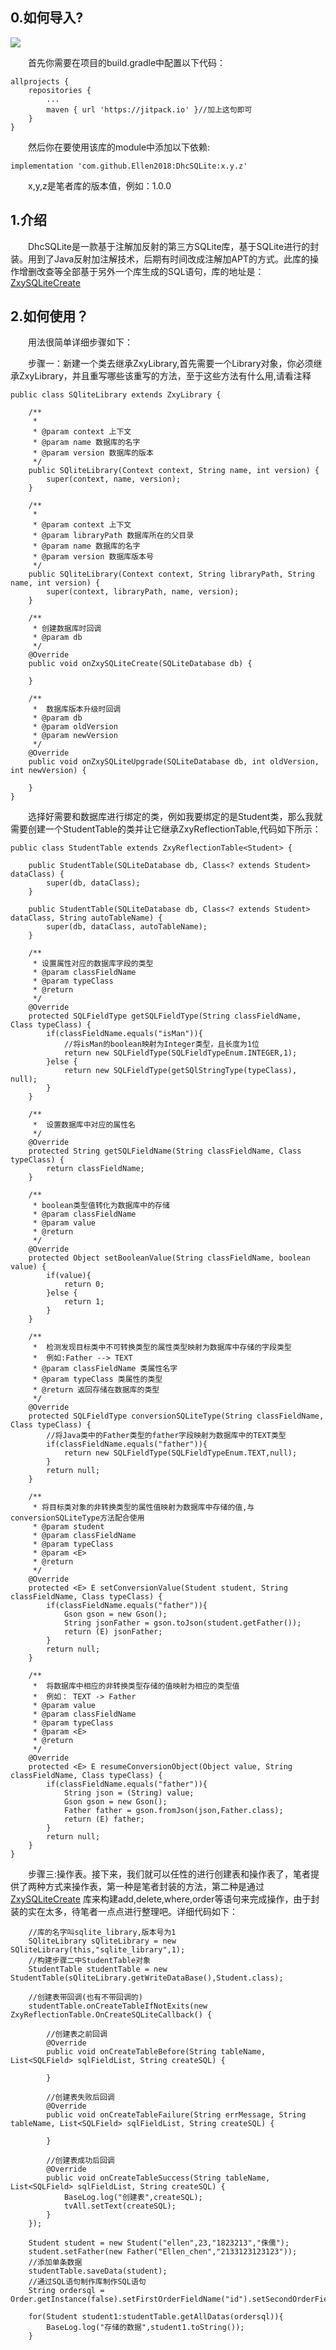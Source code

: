 ## 0.如何导入?

[![](https://jitpack.io/v/Ellen2018/DhcSQLite.svg)](https://jitpack.io/#Ellen2018/DhcSQLite)

&emsp;&emsp;首先你需要在项目的build.gradle中配置以下代码：  

    allprojects {
		repositories {
			...
			maven { url 'https://jitpack.io' }//加上这句即可
		}
	}

&emsp;&emsp;然后你在要使用该库的module中添加以下依赖:  

    implementation 'com.github.Ellen2018:DhcSQLite:x.y.z'

&emsp;&emsp;x,y,z是笔者库的版本值，例如：1.0.0

## 1.介绍

&emsp;&emsp;DhcSQLite是一款基于注解加反射的第三方SQLite库，基于SQLite进行的封装。用到了Java反射加注解技术，后期有时间改成注解加APT的方式。此库的操作增删改查等全部基于另外一个库生成的SQL语句，库的地址是：
[ZxySQLiteCreate](https://github.com/Ellen2018/ZxySQLiteCreate)

## 2.如何使用？

&emsp;&emsp;用法很简单详细步骤如下：

&emsp;&emsp;步骤一：新建一个类去继承ZxyLibrary,首先需要一个Library对象，你必须继承ZxyLibrary，并且重写哪些该重写的方法，至于这些方法有什么用,请看注释

    public class SQliteLibrary extends ZxyLibrary {

        /**
         * 
         * @param context 上下文
         * @param name 数据库的名字
         * @param version 数据库的版本
         */
        public SQliteLibrary(Context context, String name, int version) {
            super(context, name, version);
        }

        /**
         * 
         * @param context 上下文
         * @param libraryPath 数据库所在的父目录
         * @param name 数据库的名字
         * @param version 数据库版本号
         */
        public SQliteLibrary(Context context, String libraryPath, String name, int version) {
            super(context, libraryPath, name, version);
        }
    
        /**
         * 创建数据库时回调
         * @param db
         */
        @Override
        public void onZxySQLiteCreate(SQLiteDatabase db) {

        }
    
        /**
         *  数据库版本升级时回调
         * @param db
         * @param oldVersion
         * @param newVersion
         */
        @Override
        public void onZxySQLiteUpgrade(SQLiteDatabase db, int oldVersion, int newVersion) {

        }
    }

&emsp;&emsp;选择好需要和数据库进行绑定的类，例如我要绑定的是Student类，那么我就需要创建一个StudentTable的类并让它继承ZxyReflectionTable<Student>,代码如下所示：

    public class StudentTable extends ZxyReflectionTable<Student> {

        public StudentTable(SQLiteDatabase db, Class<? extends Student> dataClass) {
            super(db, dataClass);
        }

        public StudentTable(SQLiteDatabase db, Class<? extends Student> dataClass, String autoTableName) {
            super(db, dataClass, autoTableName);
        }
    
        /**
         * 设置属性对应的数据库字段的类型
         * @param classFieldName
         * @param typeClass
         * @return
         */
        @Override
        protected SQLFieldType getSQLFieldType(String classFieldName, Class typeClass) {
            if(classFieldName.equals("isMan")){
                //将isMan的boolean映射为Integer类型，且长度为1位
                return new SQLFieldType(SQLFieldTypeEnum.INTEGER,1);
            }else {
                return new SQLFieldType(getSQlStringType(typeClass), null);
            }
        }

        /**
         *  设置数据库中对应的属性名
         */
        @Override
        protected String getSQLFieldName(String classFieldName, Class typeClass) {
            return classFieldName;
        }

        /**
         * boolean类型值转化为数据库中的存储
         * @param classFieldName
         * @param value
         * @return
         */
        @Override
        protected Object setBooleanValue(String classFieldName, boolean value) {
            if(value){
                return 0;
            }else {
                return 1;
            }
        }

        /**
         *  检测发现目标类中不可转换类型的属性类型映射为数据库中存储的字段类型
         *  例如:Father --> TEXT
         * @param classFieldName 类属性名字
         * @param typeClass 类属性的类型
         * @return 返回存储在数据库的类型
         */
        @Override
        protected SQLFieldType conversionSQLiteType(String classFieldName, Class typeClass) {
            //将Java类中的Father类型的father字段映射为数据库中的TEXT类型
            if(classFieldName.equals("father")){
                return new SQLFieldType(SQLFieldTypeEnum.TEXT,null);
            }
            return null;
        }

        /**
         * 将目标类对象的非转换类型的属性值映射为数据库中存储的值,与conversionSQLiteType方法配合使用
         * @param student
         * @param classFieldName
         * @param typeClass
         * @param <E>
         * @return
         */
        @Override
        protected <E> E setConversionValue(Student student, String classFieldName, Class typeClass) {
            if(classFieldName.equals("father")){
                Gson gson = new Gson();
                String jsonFather = gson.toJson(student.getFather());
                return (E) jsonFather;
            }
            return null;
        }

        /**
         *  将数据库中相应的非转换类型存储的值映射为相应的类型值
         *  例如： TEXT -> Father
         * @param value
         * @param classFieldName
         * @param typeClass
         * @param <E>
         * @return
         */
        @Override
        protected <E> E resumeConversionObject(Object value, String classFieldName, Class typeClass) {
            if(classFieldName.equals("father")){
                String json = (String) value;
                Gson gson = new Gson();
                Father father = gson.fromJson(json,Father.class);
                return (E) father;
            }
            return null;
        }
    }

&emsp;&emsp;步骤三:操作表。接下来，我们就可以任性的进行创建表和操作表了，笔者提供了两种方式来操作表，第一种是笔者封装的方法，第二种是通过[ZxySQLiteCreate](https://github.com/Ellen2018/ZxySQLiteCreate)
库来构建add,delete,where,order等语句来完成操作，由于封装的实在太多，待笔者一点点进行整理吧。详细代码如下：  


        //库的名字叫sqlite_library,版本号为1
        SQliteLibrary sQliteLibrary = new SQliteLibrary(this,"sqlite_library",1);
        //构建步骤二中StudentTable对象
        StudentTable studentTable = new StudentTable(sQliteLibrary.getWriteDataBase(),Student.class);

        //创建表带回调(也有不带回调的)
        studentTable.onCreateTableIfNotExits(new ZxyReflectionTable.OnCreateSQLiteCallback() {

            //创建表之前回调
            @Override
            public void onCreateTableBefore(String tableName, List<SQLField> sqlFieldList, String createSQL) {

            }

            //创建表失败后回调
            @Override
            public void onCreateTableFailure(String errMessage, String tableName, List<SQLField> sqlFieldList, String createSQL) {

            }

            //创建表成功后回调
            @Override
            public void onCreateTableSuccess(String tableName, List<SQLField> sqlFieldList, String createSQL) {
                BaseLog.log("创建表",createSQL);
                tvAll.setText(createSQL);
            }
        });

        Student student = new Student("ellen",23,"1823213","侏儒");
        student.setFather(new Father("Ellen_chen","2133123123123"));
        //添加单条数据
        studentTable.saveData(student);
        //通过SQL语句制作库制作SQL语句
        String ordersql = Order.getInstance(false).setFirstOrderFieldName("id").setSecondOrderFieldName("name").setIsDesc(true).createSQL();
      
        for(Student student1:studentTable.getAllDatas(ordersql)){
            BaseLog.log("存储的数据",student1.toString());
        }
